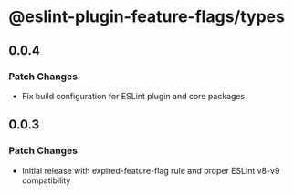# @eslint-plugin-feature-flags/types

## 0.0.4

### Patch Changes

- Fix build configuration for ESLint plugin and core packages

## 0.0.3

### Patch Changes

- Initial release with expired-feature-flag rule and proper ESLint v8-v9 compatibility
